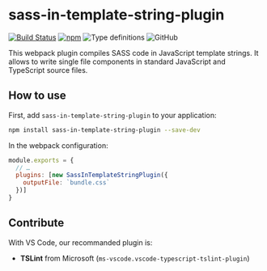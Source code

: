 # sass-in-template-string-plugin

[![Build Status](https://travis-ci.com/tomko-team/sass-in-template-string.svg?branch=master)](https://travis-ci.com/tomko-team/sass-in-template-string)
[![npm](https://img.shields.io/npm/dm/sass-in-template-string-plugin)](https://www.npmjs.com/package/sass-in-template-string-plugin)
![Type definitions](https://img.shields.io/npm/types/sass-in-template-string-plugin)
![GitHub](https://img.shields.io/github/license/tomko-team/sass-in-template-string)

This webpack plugin compiles SASS code in JavaScript template strings. It allows to write single file components in standard JavaScript and TypeScript source files.

## How to use

First, add `sass-in-template-string-plugin` to your application:

```sh
npm install sass-in-template-string-plugin --save-dev
```

In the webpack configuration:

```js
module.exports = {
  // …
  plugins: [new SassInTemplateStringPlugin({
    outputFile: `bundle.css`
  })]
}
```

## Contribute

With VS Code, our recommanded plugin is:

* **TSLint** from Microsoft (`ms-vscode.vscode-typescript-tslint-plugin`)
